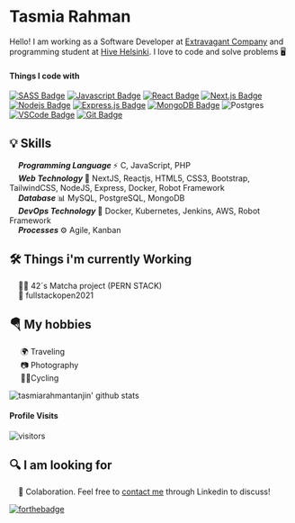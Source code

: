 # Tasmia Rahman
Hello! I am working as a Software Developer at [Extravagant Company](https://extravagant.limited) and programming student at [Hive Helsinki](https://www.hive.fi/en/). I love to code and solve problems 🖥️


#### Things I code with

[![SASS Badge](https://img.shields.io/badge/Sass-CC6699?style=for-the-badge&logo=sass&logoColor=white)](#) [![Javascript Badge](https://img.shields.io/badge/-Javascript-F0DB4F?style=for-the-badge&labelColor=black&logo=javascript&logoColor=F0DB4F)](#) [![React Badge](https://img.shields.io/badge/-React-61DBFB?style=for-the-badge&labelColor=black&logo=react&logoColor=61DBFB)](#) [![Next.js Badge](https://img.shields.io/badge/next.js-000000?style=for-the-badge&logo=nextdotjs&logoColor=white)](#) [![Nodejs Badge](https://img.shields.io/badge/-Nodejs-3C873A?style=for-the-badge&labelColor=black&logo=node.js&logoColor=3C873A)](#) [![Express.js Badge](https://img.shields.io/badge/Express.js-000000?style=for-the-badge&logo=express&logoColor=white)](#) [![MongoDB Badge](https://img.shields.io/badge/MongoDB-4EA94B?style=for-the-badge&logo=mongodb&logoColor=white)](#) ![Postgres](https://img.shields.io/badge/postgres-%23316192.svg?style=for-the-badge&logo=postgresql&logoColor=white) [![VSCode Badge](https://img.shields.io/badge/Visual_Studio-5C2D91?style=for-the-badge&logo=visual%20studio&logoColor=white)](#) [![Git Badge](https://img.shields.io/badge/Git-F05032?style=for-the-badge&logo=git&logoColor=white)](#)

## 💡 Skills
&nbsp;&nbsp;&nbsp;&nbsp;<b><i>Programming Language </i></b> ⚡ C, JavaScript, PHP<br />
&nbsp;&nbsp;&nbsp; <b><i>Web Technology </i></b>📃 NextJS, Reactjs, HTML5, CSS3, Bootstrap, TailwindCSS, NodeJS, Express, Docker, Robot Framework<br />
&nbsp;&nbsp;&nbsp;&nbsp;<b><i>Database </i></b>📊 MySQL, PostgreSQL, MongoDB<br />
&nbsp;&nbsp;&nbsp; <b><i>DevOps Technology </i></b>📃 Docker, Kubernetes, Jenkins, AWS, Robot Framework<br />
&nbsp;&nbsp;&nbsp;&nbsp;<b><i>Processes </i></b>⚙️ Agile, Kanban<br />

## 🛠️ Things i'm currently Working
&nbsp;&nbsp;&nbsp;&nbsp;👨‍💻 42´s Matcha project (PERN STACK)<br />
&nbsp;&nbsp;&nbsp;&nbsp;🔏 fullstackopen2021 <br />

## 🪂 My hobbies
&nbsp;&nbsp;&nbsp;&nbsp; 🌍 Traveling<br />
&nbsp;&nbsp;&nbsp;&nbsp; 📷 Photography<br />
&nbsp;&nbsp;&nbsp;&nbsp; 🚴‍♀️Cycling<br />

![tasmiarahmantanjin' github stats](https://github-readme-stats.vercel.app/api?username=tasmiarahmantanjin&show_icons=true&hide_border=true)

#### Profile Visits 

![visitors](https://visitor-badge.glitch.me/badge?page_id=tasmiarahmantanjin.tasmiarahmantanjin)

## 🔍 I am looking for
&nbsp;&nbsp;&nbsp;&nbsp;🏢 Colaboration. Feel free to [contact me](https://www.linkedin.com/in/tanjinrahman/) through Linkedin to discuss!

[![forthebadge](https://img.shields.io/badge/linkedin-follow%20me-%230077B5.svg?&style=for-the-badge&logo=linkedin)](https://www.linkedin.com/in/tanjinrahman/)
